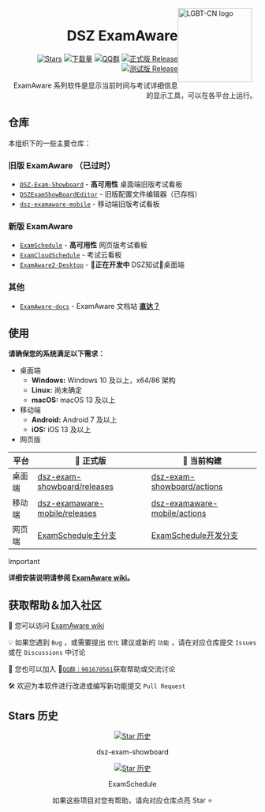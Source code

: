 <img width="150" height="150" align="right" style="float: right; margin: 0 10px 0 0;" alt="LGBT-CN logo" src="https://avatars.githubusercontent.com/u/195304368?s=200&v=4">

<div align="right">

# DSZ ExamAware

[![Stars](https://img.shields.io/github/stars/ExamAware/dsz-exam-showboard?label=Stars)](https://github.com/ExamAware/dsz-exam-showboard)
[![下载量](https://img.shields.io/github/downloads/ExamAware/dsz-exam-showboard/total?style=social&label=下载量&logo=github)](https://github.com/ExamAware/dsz-exam-showboard/releases/latest)
[![QQ群](https://img.shields.io/badge/-QQ%E7%BE%A4%EF%BD%9C901670561-blue?style=flat&logo=QQ)](https://qm.qq.com/q/zDiEipHsaI)
[![正式版 Release](https://img.shields.io/github/v/release/ExamAware/dsz-exam-showboard?style=flat&color=%233fb950&label=正式版)](https://github.com/ExamAware/dsz-exam-showboard/releases/latest)
[![测试版 Release](https://img.shields.io/github/v/release/ExamAware/dsz-exam-showboard?include_prereleases&style=flat&label=测试版)](https://github.com/ExamAware/dsz-exam-showboard/releases/)

ExamAware 系列软件是显示当前时间与考试详细信息的显示工具，可以在各平台上运行。

</div>

## 仓库

本组织下的一些主要仓库：

### 旧版 ExamAware （已过时）

- [`DSZ-Exam-Showboard`](https://github.com/ExamAware/dsz-exam-showboard) - **高可用性** 桌面端旧版考试看板
- [`DSZExamShowBoardEditor`](https://github.com/ExamAware/DSZExamShowBoardEditor) - 旧版配置文件编辑器（已存档）
- [`dsz-examaware-mobile`](https://github.com/ExamAware/dsz-examaware-mobile) - 移动端旧版考试看板

### 新版 ExamAware

- [`ExamSchedule`](https://github.com/ExamAware/ExamSchedule) - **高可用性** 网页版考试看板
- [`ExamCloudSchedule`](https://github.com/ExamAware/ExamCloudSchedule) - 考试云看板
- [`ExamAware2-Desktop`](https://github.com/ExamAware/ExamAware2-Desktop) - **🚧正在开发中** DSZ知试🧀桌面端

### 其他

- [`ExamAware-docs`](https://github.com/ExamAware/ExamAware-docs) - ExamAware 文档站 **[直达？](https://docs.examaware.us.kg/)**

## 使用

**请确保您的系统满足以下需求：**

- 桌面端
  - **Windows:** Windows 10 及以上，x64/86 架构   
  - **Linux:** 尚未确定
  - **macOS:** macOS 13 及以上
- 移动端
  - **Android:** Android 7 及以上
  - **iOS:** iOS 13 及以上
- 网页版

| 平台 | **🚀 正式版** | 🚧 当前构建 |
| - | - | - |
| 桌面端 | [dsz-exam-showboard/releases](https://github.com/ExamAware/dsz-exam-showboard/releases) | [dsz-exam-showboard/actions](https://github.com/ExamAware/dsz-exam-showboard/actions) |
| 移动端 | [dsz-examaware-mobile/releases](https://github.com/ExamAware/dsz-examaware-mobile/releases) | [dsz-examaware-mobile/actions](https://github.com/ExamAware/dsz-examaware-mobile/actions) |
| 网页端 | [ExamSchedule主分支](https://github.com/ExamAware/ExamSchedule) | [ExamSchedule开发分支](https://github.com/ExamAware/ExamSchedule/tree/dev) |

> [!important]
> **详细安装说明请参阅 [ExamAware wiki](https://docs.examaware.us.kg/app/setup.html)。**

## 获取帮助＆加入社区

📄 您可以访问 [ExamAware wiki](https://docs.examaware.us.kg/)

💡 如果您遇到 `Bug` ，或需要提出 `优化` 建议或新的 `功能` ，请在对应仓库提交 `Issues`或在 `Discussions` 中讨论

👥 您也可以加入 💬[`QQ群｜901670561`](https://qm.qq.com/q/zDiEipHsaI)获取帮助或交流讨论

🛠️ 欢迎为本软件进行改进或编写新功能提交 `Pull Request`

## Stars 历史   

<div align="center">

[![Star 历史](https://starchart.cc/ExamAware/dsz-exam-showboard.svg?variant=adaptive)](https://starchart.cc/ExamAware/dsz-exam-showboard)

dsz-exam-showboard

[![Star 历史](https://starchart.cc/ExamAware/ExamSchedule.svg?variant=adaptive)](https://github.com/ExamAware/ExamSchedule)

ExamSchedule

如果这些项目对您有帮助，请向对应仓库点亮 Star ⭐

</div>
